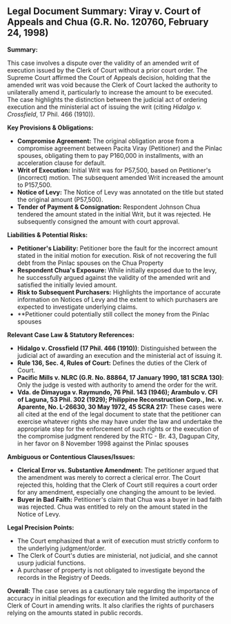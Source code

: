 ## Legal Document Summary: Viray v. Court of Appeals and Chua (G.R. No. 120760, February 24, 1998)

**Summary:**

This case involves a dispute over the validity of an amended writ of execution issued by the Clerk of Court without a prior court order.  The Supreme Court affirmed the Court of Appeals decision, holding that the amended writ was void because the Clerk of Court lacked the authority to unilaterally amend it, particularly to increase the amount to be executed. The case highlights the distinction between the judicial act of ordering execution and the ministerial act of issuing the writ (citing *Hidalgo v. Crossfield*, 17 Phil. 466 (1910)).

**Key Provisions & Obligations:**

*   **Compromise Agreement:** The original obligation arose from a compromise agreement between Pacita Viray (Petitioner) and the Pinlac spouses, obligating them to pay P160,000 in installments, with an acceleration clause for default.
*   **Writ of Execution:**  Initial Writ was for P57,500, based on Petitioner's (incorrect) motion.  The subsequent amended Writ increased the amount to P157,500.
*   **Notice of Levy:** The Notice of Levy was annotated on the title but stated the original amount (P57,500).
*   **Tender of Payment & Consignation:** Respondent Johnson Chua tendered the amount stated in the initial Writ, but it was rejected. He subsequently consigned the amount with court approval.

**Liabilities & Potential Risks:**

*   **Petitioner's Liability:** Petitioner bore the fault for the incorrect amount stated in the initial motion for execution.  Risk of not recovering the full debt from the Pinlac spouses on the Chua Property
*   **Respondent Chua's Exposure:** While initially exposed due to the levy, he successfully argued against the validity of the amended writ and satisfied the initially levied amount.
*   **Risk to Subsequent Purchasers:** Highlights the importance of accurate information on Notices of Levy and the extent to which purchasers are expected to investigate underlying claims.
*	**Petitioner could potentially still collect the money from the Pinlac spouses

**Relevant Case Law & Statutory References:**

*   **Hidalgo v. Crossfield (17 Phil. 466 (1910))**: Distinguished between the judicial act of awarding an execution and the ministerial act of issuing it.
*   **Rule 136, Sec. 4, Rules of Court:** Defines the duties of the Clerk of Court.
*   **Pacific Mills v. NLRC (G.R. No. 88864, 17 January 1990, 181 SCRA 130)**: Only the judge is vested with authority to amend the order for the writ.
*	**Vda. de Dimayuga v. Raymundo, 76 Phil. 143 (1946); Arambulo v. CFI of Laguna, 53 Phil. 302 (1929); Philippine Reconstruction Corp., Inc. v. Aparente, No. L-26630, 30 May 1972, 45 SCRA 217:** These cases were all cited at the end of the legal document to state that the petitioner can exercise whatever rights she may have under the law and undertake the appropriate step for the enforcement of such rights or the execution of the compromise judgment rendered by the RTC - Br. 43, Dagupan City, in her favor on 8 November 1998 against the Pinlac spouses

**Ambiguous or Contentious Clauses/Issues:**

*   **Clerical Error vs. Substantive Amendment:** The petitioner argued that the amendment was merely to correct a clerical error. The Court rejected this, holding that the Clerk of Court still requires a court order for any amendment, especially one changing the amount to be levied.
*   **Buyer in Bad Faith:** Petitioner's claim that Chua was a buyer in bad faith was rejected. Chua was entitled to rely on the amount stated in the Notice of Levy.

**Legal Precision Points:**

*   The Court emphasized that a writ of execution must strictly conform to the underlying judgment/order.
*   The Clerk of Court's duties are ministerial, not judicial, and she cannot usurp judicial functions.
*   A purchaser of property is not obligated to investigate beyond the records in the Registry of Deeds.

**Overall:** The case serves as a cautionary tale regarding the importance of accuracy in initial pleadings for execution and the limited authority of the Clerk of Court in amending writs. It also clarifies the rights of purchasers relying on the amounts stated in public records.
